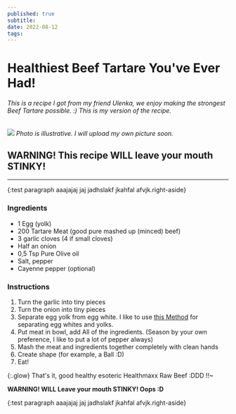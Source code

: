 ```yaml
---
published: true
subtitle:
date: 2022-08-12
tags:
---
```


# Healthiest Beef Tartare You've Ever Had!

###### This is a recipe I got from my friend Ulenka, we enjoy making the strongest Beef Tartare possible. :) This is my version of the recipe.

![](/images/beeftartare.png)
*Photo is illustrative. I will upload my own picture soon.*

## WARNING! This recipe WILL leave your mouth STINKY!

---

{:test paragraph aaajajaj jaj jadhslakf jkahfal afvjk.right-aside}

### Ingredients

* 1 Egg (yolk)
* 200 Tartare Meat (good pure mashed up (minced) beef)
* 3 garlic cloves (4 if small cloves)
* Half an onion
* 0,5 Tsp Pure Olive oil
* Salt, pepper
* Cayenne pepper (optional)

### Instructions

1. Turn the garlic into tiny pieces
2. Turn the onion into tiny pieces
3. Separate egg yolk from egg white. 
I like to use [this Method](https://www.youtube.com/watch?v=yAGX-54iR30) for separating egg whites and yolks.
4. Put meat in bowl, add All of the ingredients. (Season by your own preference, I like to put a lot of pepper always)
5. Mash the meat and ingredients together completely with clean hands
6. Create shape (for example, a Ball :D)
7. Eat!

{:.glow} That's it, good healthy esoteric Healthmaxx Raw Beef :DDD !!~

**WARNING! WILL Leave your mouth STINKY! Oops :D**

{:test paragraph aaajajaj jaj jadhslakf jkahfal afvjk.right-aside}